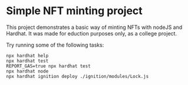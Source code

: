# Simple NFT minting project

This project demonstrates a basic way of minting NFTs with nodeJS and Hardhat. It was made for eduction purposes only, as a college project.


Try running some of the following tasks:

```shell
npx hardhat help
npx hardhat test
REPORT_GAS=true npx hardhat test
npx hardhat node
npx hardhat ignition deploy ./ignition/modules/Lock.js
```
